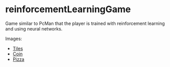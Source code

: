 # reinforcementLearningGame
Game similar to PcMan that the player is trained with reinforcement learning and using neural networks.

Images:
* [Tiles]( https://opengameart.org/content/basic-map-32x32-by-silver-iv#comment-31353 "Tiles")
* [Coin](https://opengameart.org/content/rotating-coin "Coin")
* [Pizza](https://opengameart.org/content/pizza-sprite "Pizza")

